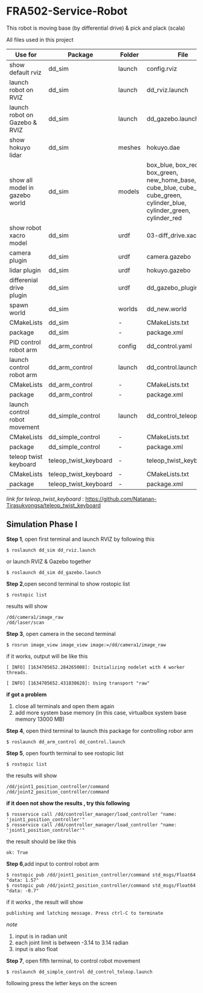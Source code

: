 # FRA502-Service-Robot
This robot is moving base (by differential drive) &amp; pick and plack (scala)

All files used in this project

Use for | Package | Folder | File
------|----|----|-------
show default rviz | dd_sim | launch | config.rviz
launch robot on RVIZ | dd_sim | launch | dd_rviz.launch
launch robot on Gazebo & RVIZ | dd_sim | launch | dd_gazebo.launch
show hokuyo lidar | dd_sim | meshes | hokuyo.dae
show all model in gazebo world | dd_sim | models | box_blue, box_red, box_green, new_home_base, home, cube_blue, cube_red, cube_green, cylinder_blue, cylinder_green, cylinder_red
show robot xacro model | dd_sim | urdf | 03-diff_drive.xacro
camera plugin | dd_sim | urdf | camera.gazebo
lidar plugin | dd_sim | urdf | hokuyo.gazebo
differenial drive plugin | dd_sim | urdf | dd_gazebo_plugins.xacro
spawn world | dd_sim | worlds | dd_new.world
CMakeLists | dd_sim |  - | CMakeLists.txt
package | dd_sim| - | package.xml
PID control robot arm | dd_arm_control | config | dd_control.yaml
launch control robot arm | dd_arm_control |launch | dd_control.launch
CMakeLists | dd_arm_control |  - | CMakeLists.txt
package | dd_arm_control | - | package.xml
launch control robot movement | dd_simple_control | launch| dd_control_teleop.launch
CMakeLists | dd_simple_control |  - | CMakeLists.txt
package | dd_simple_control | - | package.xml
teleop twist keyboard | teleop_twist_keyboard | - | teleop_twist_keyboard.py
CMakeLists | teleop_twist_keyboard |  - | CMakeLists.txt
package | teleop_twist_keyboard | - | package.xml

*link for teleop_twist_keyboard* : https://github.com/Natanan-Tirasukvongsa/teleop_twist_keyboard

## Simulation Phase I
**Step 1**, open first terminal and launch RVIZ by following this 
~~~~~~
$ roslaunch dd_sim dd_rviz.launch
~~~~~~
or launch RVIZ & Gazebo together
~~~
$ roslaunch dd_sim dd_gazebo.launch
~~~

**Step 2**,open second terminal to show rostopic list
~~~
$ rostopic list
~~~
results will show 
~~~
/dd/camera1/image_raw
/dd/laser/scan
~~~

**Step 3**, open camera in the second terminal
~~~
$ rosrun image_view image_view image:=/dd/camera1/image_raw
~~~
if it works, output will be like this
~~~
[ INFO] [1634705652.284265008]: Initializing nodelet with 4 worker threads.

[ INFO] [1634705652.431830628]: Using transport "raw"
~~~
**if got a problem**
 1. close all terminals and open them again
 2. add more system base memory (in this case, virtualbox system base memory 13000 MB)

**Step 4**, open third terminal to launch this package for controlling robor arm
~~~
$ roslaunch dd_arm_control dd_control.launch
~~~

**Step 5**, open fourth terminal to see rostopic list 
~~~
$ rostopic list
~~~
the results will show 
~~~
/dd/joint1_position_controller/command
/dd/joint2_position_controller/command
~~~
**if it doen not show the results , try this following**
~~~
$ rosservice call /dd/controller_manager/load_controller "name: 'joint1_position_controller'"
$ rosservice call /dd/controller_manager/load_controller "name: 'joint1_position_controller'"
~~~
the result should be like this
~~~
ok: True
~~~

**Step 6**,add input to control robot arm
~~~
$ rostopic pub /dd/joint1_position_controller/command std_msgs/Float64 "data: 1.57"
$ rostopic pub /dd/joint2_position_controller/command std_msgs/Float64 "data: -0.7"
~~~
if it works , the result will show
~~~
publishing and latching message. Press ctrl-C to terminate
~~~
*note*
 1. input is in radian unit
 2. each joint limit is between -3.14 to 3.14 radian
 3. input is also float

**Step 7**, open fifth terminal, to control robot movement 
~~~
$ roslaunch dd_simple_control dd_control_teleop.launch
~~~
following press the letter keys on the screen

